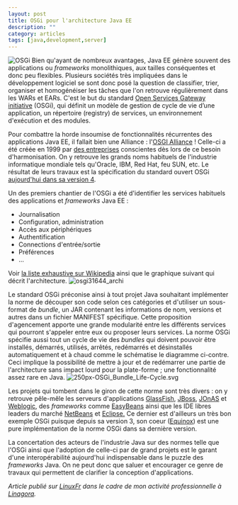 ```yaml
---
layout: post
title: OSGi pour l'architecture Java EE
description: ""
category: articles
tags: [java,development,server]
---
```


![OSGi](http://08000linux.com/blogs/files/2010/05/OSGi.png) Bien qu'ayant de nombreux avantages, Java EE génère souvent des applications ou *frameworks* monolithiques, aux tailles conséquentes et donc peu flexibles. Plusieurs sociétés très impliquées dans le développement logiciel se sont donc posé la question de classifier, trier, organiser et homogénéiser les tâches que l'on retrouve régulièrement dans les WARs et EARs. C'est le but du standard [Open Services Gateway initiative](http://www.osgi.org/) (OSGi), qui définit un modèle de gestion de cycle de vie d’une application, un répertoire (registry) de services, un environnement d'exécution et des modules.

Pour combattre la horde insoumise de fonctionnalités récurrentes des applications Java EE, il fallait bien une Alliance : l'[OSGI Alliance](http://www.osgi.org/Main/HomePage) ! Celle-ci a été créée en 1999 par [des entreprises](http://www.osgi.org/About/Members) conscientes dès lors de ce besoin d'harmonisation. On y retrouve les grands noms habituels de l'industrie informatique mondiale tels qu'Oracle, IBM, Red Hat, feu SUN, etc. Le résultat de leurs travaux est la spécification du standard ouvert OSGi [aujourd'hui dans sa version 4](http://www.osgi.org/Specifications/HomePage).

Un des premiers chantier de l'OSGi a été d'identifier les services habituels des applications et *frameworks* Java EE :

-   Journalisation
-   Configuration, administration
-   Accès aux périphériques
-   Authentification
-   Connections d'entrée/sortie
-   Préférences
-   ...

Voir [la liste exhaustive sur Wikipedia](http://en.wikipedia.org/wiki/OSGi#Services) ainsi que le graphique suivant qui décrit l'architecture. ![osgi31644\_archi](http://08000linux.com/blogs/files/2010/05/osgi31644_archi.gif)

Le standard OSGi préconise ainsi à tout projet Java souhaitant implémenter la norme de découper son code selon ces catégories et d'utiliser un sous-format de *bundle*, un JAR contenant les informations de nom, versions et autres dans un fichier MANIFEST spécifique. Cette proposition d'agencement apporte une grande modularité entre les différents services qui pourront s'appeler entre eux ou proposer leurs services. La norme OSGi spécifie aussi tout un cycle de vie des *bundles* qui doivent pouvoir être installés, démarrés, utilisés, arrêtés, redémarrés et désinstallés automatiquement et à chaud comme le schématise le diagramme ci-contre. Ceci implique la possibilité de mettre à jour et de redémarrer une partie de l'architecture sans impact lourd pour la plate-forme ; une fonctionnalité assez rare en Java. ![250px-OSGi\_Bundle\_Life-Cycle.svg](http://08000linux.com/blogs/files/2010/05/250px-OSGi_Bundle_Life-Cycle.svg.png)

Les projets qui tombent dans le giron de cette norme sont très divers : on y retrouve pêle-mêle les serveurs d'applications [GlassFish](https://glassfish.dev.java.net/), [JBoss](http://www.jboss.org/), [JOnAS](http://wiki.jonas.ow2.org/xwiki/bin/view/Main/WebHome) et [Weblogic](http://www.oracle.com/us/products/middleware/application-server/index.htm), des *frameworks* comme [EasyBeans](http://wiki.easybeans.org/xwiki/bin/view/Main/WebHome) ainsi que les IDE libres leaders du marché [NetBeans](http://netbeans.org/) et [Eclipse.](http://www.eclipse.org/) Ce dernier est d'ailleurs un très bon exemple OSGi puisque depuis sa version 3, son coeur ([Equinox](http://www.eclipse.org/equinox/)) est une pure implémentation de la norme OSGi dans sa dernière version.

La concertation des acteurs de l'industrie Java sur des normes telle que l'OSGi ainsi que l'adoption de celle-ci par de grand projets est le garant d'une interopérabilité aujourd'hui indispensable dans le puzzle des *frameworks* Java. On ne peut donc que saluer et encourager ce genre de travaux qui permettent de clarifier la conception d'applications.

*Article publié sur [LinuxFr](http://linuxfr.org/~galaux/) dans le cadre de mon activité professionnelle à [Linagora](http://linagora.com/).*

